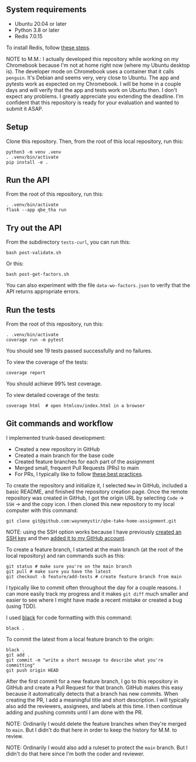 ## System requirements

- Ubuntu 20.04 or later
- Python 3.8 or later
- Redis 7.0.15

To install Redis, follow [these steps](INSTALL_REDIS.md).

NOTE to M.M.: I actually developed this repository while working on my Chromebook because I'm not at home right now (where my Ubuntu desktop is). The developer mode on Chromebook uses a container that it calls `penguin`. It's Debian and seems very, very close to Ubuntu. The app and pytests work as expected on my Chromebook. I will be home in a couple days and will verify that the app and tests work on Ubuntu then. I don't expect any problems. I greatly appreciate you extending the deadline. I'm confident that this repository is ready for your evaluation and wanted to submit it ASAP.

## Setup
Clone this repository. Then, from the root of this local repository, run this:
```
python3 -m venv .venv
. .venv/bin/activate
pip install -e .
```

## Run the API
From the root of this repository, run this:
```
. .venv/bin/activate
flask --app qbe_tha run
```

## Try out the API
From the subdirectory `tests-curl`, you can run this:
```
bash post-validate.sh
```
Or this:
```
bash post-get-factors.sh
```
You can also experiment with the file `data-wo-factors.json` to verify that the API returns appropriate errors.


## Run the tests
From the root of this repository, run this:
```
. .venv/bin/activate
coverage run -m pytest
```
You should see 19 tests passed successfully and no failures.

To view the coverage of the tests:
```
coverage report
```
You should achieve 99% test coverage.

To view detailed coverage of the tests:
```
coverage html  # open htmlcov/index.html in a browser
```


## Git commands and workflow

I implemented trunk-based development:
- Created a new repository in GitHub
- Created a main branch for the base code
- Created feature branches for each part of the assignment
- Merged small, frequent Pull Requests (PRs) to main
- For PRs, I typically like to follow [these best practices](https://docs.github.com/en/pull-requests/collaborating-with-pull-requests/getting-started/best-practices-for-pull-requests).

To create the repository and initialize it, I selected `New` in GitHub, included a basic README, and finished the repository creation page. Once the remote repository was created in GitHub, I got the origin URL by selecting `Code` -> `SSH` -> and the copy icon. I then cloned this new repository to my local computer with this command:
```
git clone git@github.com:waynemystir/qbe-take-home-assignment.git
```
NOTE: using the SSH option works because I have previously [created an SSH key](https://docs.github.com/en/authentication/connecting-to-github-with-ssh/generating-a-new-ssh-key-and-adding-it-to-the-ssh-agent) and then [added it to my GitHub account](https://docs.github.com/en/authentication/connecting-to-github-with-ssh/adding-a-new-ssh-key-to-your-github-account).

To create a feature branch, I started at the main branch (at the root of the local repository) and ran commands such as this:
```
git status # make sure you're on the main branch
git pull # make sure you have the latest
git checkout -b feature/add-tests # create feature branch from main
```

I typically like to commit often throughout the day for a couple reasons. I can more easily track my progress and it makes `git diff` much smaller and easier to see where I might have made a recent mistake or created a bug (using TDD).

I used [black](https://pypi.org/project/black/) for code formatting with this command:
```
black .
```

To commit the latest from a local feature branch to the origin:
```
black .
git add .
git commit -m "write a short message to describe what you're committing"
git push origin HEAD
```

After the first commit for a new feature branch, I go to this repository in GitHub and create a Pull Request for that branch. GitHub makes this easy because it automatically detects that a branch has new commits. When creating the PR, I add a meaningful title and short description. I will typically also add the reviewers, assignees, and labels at this time. I then continue adding and pushing commits until I am done with the PR.

NOTE: Ordinarily I would delete the feature branches when they're merged to `main`. But I didn't do that here in order to keep the history for M.M. to review.

NOTE: Ordinarily I would also add a ruleset to protect the `main` branch. But I didn't do that here since I'm both the coder and reviewer.
